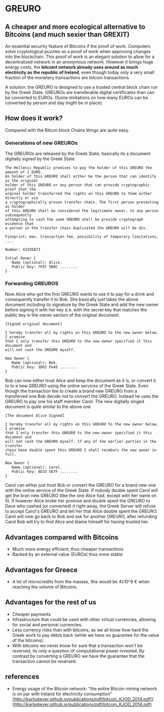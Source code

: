 # GREURO
## A cheaper and more ecological alternative to Bitcoins (and much sexier than GREXIT)

An essential security feature of Bitcoins if the proof of work. Computers solve 
cryptological puzzles as a proof of work when approving changes into the 
blockchain. This proof of work is an elegant solution to allow for a 
decentralized network in an anonymous network. However it brings huge energy 
costs, the **bitcoint network already uses around as much electricity as the 
republic of Ireland**, even though today only a very small fraction of the monetary 
transactions are bitcoin transactions.

A solution: the GREURO is designed to use a trusted central block chain run by 
the Greek State. GREUROs are transferable digital certificates than can be 
converted to EUROs. (Some limitations on how many EUROs can be converted by 
person and day might be in place).

## How does it work?

Compared with the Bitcon block Chains things are quite easy.

### Generations of new GREUROs

The GREUROs are released by the Greek State, basically its a document digitally signed by the Greek State:

    The Hellenic Republic promises to pay the holder of this GREURO the amount of 1 EURO. 
    As holder of this GREURO shall either be the person that can identify as the original 
    holder of this GREURO or any person that can provide cryptographic proof that the 
    orginal holder transferred the rights on this GREURO to them either directly or via 
    a cryptographically proven transfer chain. The first person presenting as holder 
    of this GREURO shall be considered the legitimate owner, to any person subsequently 
    attempting to cash the same GREURO shall be provide cryptograph evidence that
    a person in the transfer chain duplicated the GREURO will be dis.

    Fineprint: max. transaction fee, possibility of temporary limitations, ....

    Number: 43295873

    Intial Owner {
       Name (optional): Alice.
       Public Key: 7F87 5B8C ........
    }

### Forwarding GREUROS

Now Alice who got the first GREURO wants to use it to pay for a drink and consequently 
transfer it to Bob. She basically just takes the above document including its signature 
by the Greek State and add the new owner before signing it with her key (i.e. with the
 secret key that matches the public key in the owner section of the original document.

    [Signed original document]

    I hereby transfer all my rights on this GREURO to the new owner below. I promise 
    that I only transfer this GREURO to the new owner specified it this document and 
    will not cash the GREURO myself.

    New Owner {
       Name (optional): Bob.
       Public Key: 3D63 Fe45 ........
    }

Bob can now either trust Alice and keep the document as it is, or convert it to to 
a new GREURO using the online services of the Greek State. Even though the transaction 
fee to create a brand new GREURO from a transferred one Bob decide not to convert 
the GREURO. Instead he uses the GREURO to pay one his staff member Carol. The 
new digitally singed document is quite similar to the above one


    [The document Alice Signed]

    I hereby transfer all my rights on this GREURO to the new owner below. I promise 
    that I only transfer this GREURO to the new owner specified it this document and 
    will not cash the GREURO myself. If any of the earlier parties in the transfer 
    chain have double spent this GREURO I shall reimburs the new owner in full.

    New Owner {
       Name (optional): Carol.
       Public Key: 8D33 567F ........
    }

Carol can either just trust Bob or convert the GREURO for a brand new one with 
the online service of the Greek State. If nobody double spent Carol will get the 
bran new GREURO (like the one Alice had, except with her name on it). If however 
Alice broke her promise and double spent the GREURO to Dave who cashed (or 
converted) it right away, the Greek Server will refuse to accept Carol's GREURO 
and tell her that Alice double spent the GREURO. Carol will now go back to Bob 
and ask for another GREURO, after refunding Carol Bob will try to find Alice and 
blame himself for having trusted her.

## Advantages compared with Bitcoins

 * Much more energy efficient, thus cheaper transactions
 * Backed by an external value (EUROs) thus more stable

## Advantages for Greece

 * A lot of microcredits from the masses, this would be 4x10^9 € when reaching the volume of Bitcoins.

## Advantages for the rest of us

 * Cheaper payments
 * Infrastructure that could be used with other virtual currencies, allowing for social and personal currencies.
 * Less currency risks than with bitcoins, as we all know how hard the Greek work to pay debts back (while we have no guarantee for the value of the bitcoins).
 * With bitcoins we never know for sure that a transaction won't be reversed, its only a question of computational power invested. By contrast by converting a GREURO we have the guarantee that the transaction cannot be reversed.

## references

 * Energy usage of the Bitcoin network: "the entire Bitcoin mining network is on 
par with Ireland for electricity consumption" 
[http://karlodwyer.github.io/publications/pdf/bitcoin_KJOD_2014.pdf]](http://karlodwyer.github.io/publications/pdf/bitcoin_KJOD_2014.pdf)
